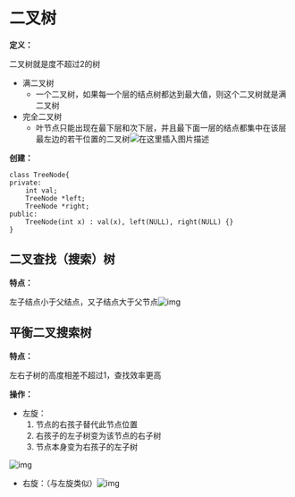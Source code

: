 # 二叉树

**定义：**

二叉树就是度不超过2的树

- 满二叉树
  - 一个二叉树，如果每一个层的结点树都达到最大值，则这个二叉树就是满二叉树
- 完全二叉树
  - 叶节点只能出现在最下层和次下层，并且最下面一层的结点都集中在该层最左边的若干位置的二叉树![在这里插入图片描述](https://img-blog.csdnimg.cn/20200711102136744.png?x-oss-process=image/watermark,type_ZmFuZ3poZW5naGVpdGk,shadow_10,text_aHR0cHM6Ly9ibG9nLmNzZG4ubmV0L3FxXzQzNzYyMTkx,size_16,color_FFFFFF,t_70) 



**创建：**

```
class TreeNode{
private:
	int val;
	TreeNode *left;
	TreeNode *right;
public:
	TreeNode(int x) : val(x), left(NULL), right(NULL) {}
}
```



## 二叉查找（搜索）树

**特点：**

左子结点小于父结点，又子结点大于父节点![img](https://ss.csdn.net/p?http://mmbiz.qpic.cn/mmbiz_jpg/NtO5sialJZGoBqEgxvibyZ3S2O8GG2EcibsMKibN9giaNVMbFIlnvTkruWuatuQdvoN07INpbQMFfibtlamFibYTYZjTw/640?wx_fmt=jpeg) 



## 平衡二叉搜索树

**特点：**

左右子树的高度相差不超过1，查找效率更高

**操作：**

- 左旋：
  	1. 节点的右孩子替代此节点位置 
   2. 右孩子的左子树变为该节点的右子树 
   3. 节点本身变为右孩子的左子树

![img](https://ss.csdn.net/p?http://mmbiz.qpic.cn/mmbiz_png/NtO5sialJZGrqT0u9qe3LHmw2BboeYxQKWwd2UTIZ6BI7JMG5UwyOWpf19KBRjK8RgshfdpZCvRfyc6spPMpFqA/640?wx_fmt=png)

- 右旋：（与左旋类似）![img](https://ss.csdn.net/p?http://mmbiz.qpic.cn/mmbiz_png/NtO5sialJZGrqT0u9qe3LHmw2BboeYxQKgLaKRwicBRAP2563F4Zeg1S2g9mFfGY6nsLzCKACXN1Z3ibQ4S31094Q/640?wx_fmt=png)

